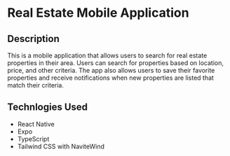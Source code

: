 # Real Estate Mobile Application

## Description
This is a mobile application that allows users to search for real estate properties in their area. Users can search for properties based on location, price, and other criteria. The app also allows users to save their favorite properties and receive notifications when new properties are listed that match their criteria.

## Technlogies Used
- React Native
- Expo
- TypeScript
- Tailwind CSS with NaviteWind